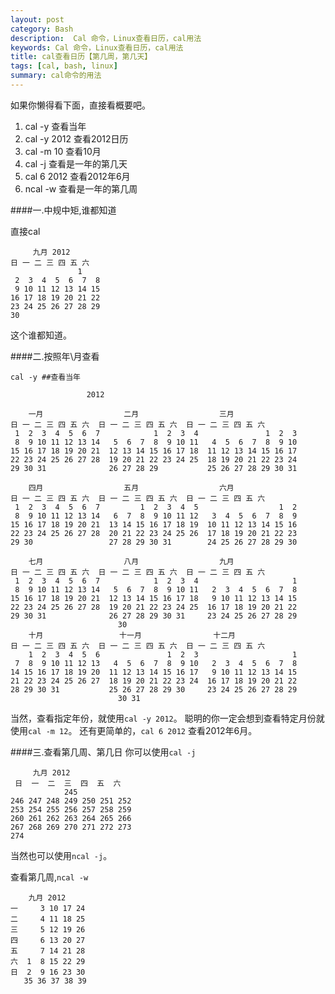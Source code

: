 ```yaml
---
layout: post
category: Bash
description:  Cal 命令，Linux查看日历，cal用法
keywords: Cal 命令，Linux查看日历，cal用法
title: cal查看日历【第几周，第几天】
tags: [cal, bash, linux]
summary: cal命令的用法
---
```


如果你懒得看下面，直接看概要吧。


1. cal -y 查看当年
2. cal -y 2012 查看2012日历
3. cal -m 10 查看10月
4. cal -j 查看是一年的第几天
5. cal 6 2012 查看2012年6月
6. ncal -w 查看是一年的第几周
	

####一.中规中矩,谁都知道

直接cal
	
	     九月 2012
	日 一 二 三 四 五 六
                   1
	 2  3  4  5  6  7  8
	 9 10 11 12 13 14 15
	16 17 18 19 20 21 22
	23 24 25 26 27 28 29
	30
	
这个谁都知道。

####二.按照年\月查看

	cal -y ##查看当年

				     2012

		一月                  二月                  三月
	日 一 二 三 四 五 六  日 一 二 三 四 五 六  日 一 二 三 四 五 六
	 1  2  3  4  5  6  7            1  2  3  4               1  2  3
	 8  9 10 11 12 13 14   5  6  7  8  9 10 11   4  5  6  7  8  9 10
	15 16 17 18 19 20 21  12 13 14 15 16 17 18  11 12 13 14 15 16 17
	22 23 24 25 26 27 28  19 20 21 22 23 24 25  18 19 20 21 22 23 24
	29 30 31              26 27 28 29           25 26 27 28 29 30 31
						    
		四月                  五月                  六月
	日 一 二 三 四 五 六  日 一 二 三 四 五 六  日 一 二 三 四 五 六
	 1  2  3  4  5  6  7         1  2  3  4  5                  1  2
	 8  9 10 11 12 13 14   6  7  8  9 10 11 12   3  4  5  6  7  8  9
	15 16 17 18 19 20 21  13 14 15 16 17 18 19  10 11 12 13 14 15 16
	22 23 24 25 26 27 28  20 21 22 23 24 25 26  17 18 19 20 21 22 23
	29 30                 27 28 29 30 31        24 25 26 27 28 29 30
						    
		七月                  八月                  九月
	日 一 二 三 四 五 六  日 一 二 三 四 五 六  日 一 二 三 四 五 六
	 1  2  3  4  5  6  7            1  2  3  4                     1
	 8  9 10 11 12 13 14   5  6  7  8  9 10 11   2  3  4  5  6  7  8
	15 16 17 18 19 20 21  12 13 14 15 16 17 18   9 10 11 12 13 14 15
	22 23 24 25 26 27 28  19 20 21 22 23 24 25  16 17 18 19 20 21 22
	29 30 31              26 27 28 29 30 31     23 24 25 26 27 28 29
						    30
		十月                 十一月                十二月
	日 一 二 三 四 五 六  日 一 二 三 四 五 六  日 一 二 三 四 五 六
	    1  2  3  4  5  6               1  2  3                     1
	 7  8  9 10 11 12 13   4  5  6  7  8  9 10   2  3  4  5  6  7  8
	14 15 16 17 18 19 20  11 12 13 14 15 16 17   9 10 11 12 13 14 15
	21 22 23 24 25 26 27  18 19 20 21 22 23 24  16 17 18 19 20 21 22
	28 29 30 31           25 26 27 28 29 30     23 24 25 26 27 28 29
						    30 31


当然，查看指定年份，就使用`cal -y 2012`。
聪明的你一定会想到查看特定月份就使用`cal -m 12`。
还有更简单的，`cal 6 2012` 查看2012年6月。


####三.查看第几周、第几日
你可以使用`cal -j`

		 九月 2012
	 日  一  二  三  四  五  六
				245
	246 247 248 249 250 251 252
	253 254 255 256 257 258 259
	260 261 262 263 264 265 266
	267 268 269 270 271 272 273
	274

当然也可以使用`ncal -j`。

查看第几周,`ncal -w`

	    九月 2012
	一     3 10 17 24
	二     4 11 18 25
	三     5 12 19 26
	四     6 13 20 27
	五     7 14 21 28
	六  1  8 15 22 29
	日  2  9 16 23 30
	   35 36 37 38 39
